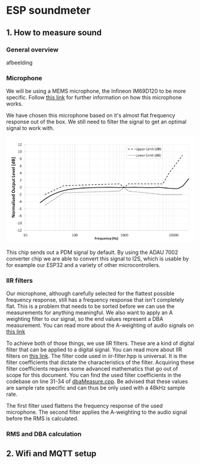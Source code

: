 # ESP soundmeter

## 1. How to measure sound

### General overview

afbeelding

### Microphone

We will be using a MEMS microphone, the Infineon IM69D120 to be more specific. Follow [this link](https://github.com/Makerspace-Antwerpen/klankentappers-PCB/blob/master/README.md) for further information on how this microphone works.

We have chosen this microphone based on it's almost flat frequency response out of the box. We still need to filter the signal to get an optimal signal to work with.

![Frequency response](/documentation/imgs/frequency_response.png)

This chip sends out a PDM signal by default. By using the ADAU 7002 converter chip we are able to convert this signal to I2S, which is usable by for example our ESP32 and a variety of other microcontrollers.

### IIR filters
Our microphone, although carefully selected for the flattest possible frequency response, still has a frequency response that isn't completely flat. This is a problem that needs to be sorted before we can use the measurements for anything meaningful.
We also want to apply an A weighting filter to our signal, so the end values represent a DBA measurement. You can read more about the A-weighting of audio signals on [this link](https://en.wikipedia.org/wiki/A-weighting)

To achieve both of those things, we use IIR filters. These are a kind of digital filter that can be applied to a digital signal. You can read more about IIR filters on [this link](https://en.wikipedia.org/wiki/Digital_filter). The filter code used in iir-filter.hpp is universal. It is the filter coefficients that dictate the characteristics of the filter. Acquiring these filter coefficients requires some advanced mathematics that go out of scope for this document. You can find the used filter coefficients in the codebase on line 31-34 of [dbaMeasure.cpp](/main/src/dbaMeasure.cpp). Be advised that these values are sample rate specific and can thus be only used with a 48kHz sample rate.

The first filter used flattens the frequency response of the used microphone. The second filter applies the A-weighting to the audio signal before the RMS is calculated.

### RMS and DBA calculation

## 2. Wifi and MQTT setup
